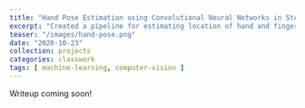 ```yaml
---
title: "Hand Pose Estimation using Convolutional Neural Networks in Stereoscopic Vision"
excerpt: "Created a pipeline for estimating location of hand and finger keypoints with a stereo camera using deep convolutional neural networks."
teaser: "/images/hand-pose.png"
date: "2020-10-23"
collection: projects
categories: classwork
tags: [ machine-learning, computer-vision ]
---
```


Writeup coming soon!